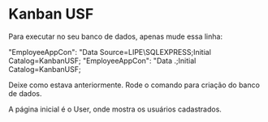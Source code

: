 # Kanban USF

Para executar no seu banco de dados, apenas mude essa linha:

"EmployeeAppCon": "Data Source=LIPE\\SQLEXPRESS;Initial Catalog=KanbanUSF;
"EmployeeAppCon": "Data .;Initial Catalog=KanbanUSF;

Deixe como estava anteriormente.
Rode o comando para criação do banco de dados.

A página inicial é o User, onde mostra os usuários cadastrados.
